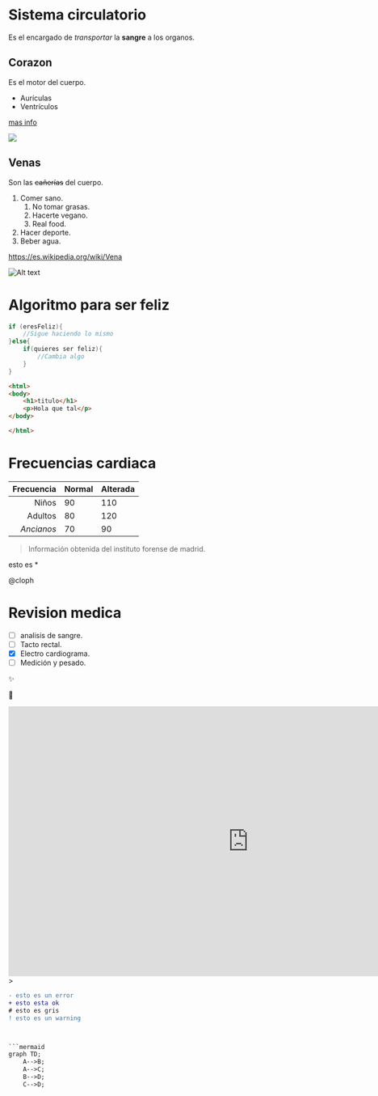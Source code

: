 # Sistema circulatorio

Es el encargado de *transportar* la **sangre** a los 
organos.

## Corazon

Es el motor del cuerpo.

- Aurículas
- Ventrículos

[mas info](https://es.wikipedia.org/wiki/Coraz%C3%B3n)

<img with="40px" src="https://img.freepik.com/vector-gratis/corazon-rojo-realista-sombra_177006-321.jpg?size=626&ext=jpg">

## Venas

Son las ~~cañerías~~ del cuerpo.

1. Comer sano.
   1. No tomar grasas.
   2. Hacerte vegano.
   3. Real food.
2. Hacer deporte.
3. Beber agua.

https://es.wikipedia.org/wiki/Vena

![Alt text](https://www.lifeder.com/wp-content/uploads/2018/07/Sistema-circulatorio-esquema-lifeder-min.jpg)


# Algoritmo para ser feliz


```java
if (eresFeliz){
    //Sigue haciendo lo mismo
}else{
    if(quieres ser feliz){
        //Cambia algo
    }
}
```
```html
<html>
<body>
    <h1>titulo</h1>
    <p>Hola que tal</p>
</body>

</html>
```

# Frecuencias cardiaca

|  Frecuencia  | Normal |  Alterada|
|  ----------: | ------ | :--------|
| Niños        |   90   |    110   |
| Adultos      |   80   |    120   |
| *Ancianos*   |   70   |     90   |

>Información obtenida del
 instituto forense de madrid.

 esto es \*

 @cloph


 # Revision medica

 - [ ] analisis de sangre.
 - [ ] Tacto rectal.
 - [X] Electro cardiograma.
 - [ ] Medición y pesado.

 :sparkles:

 :heartbeat:

<iframe width="950" height="534" src="https://www.youtube.com/embed/OgIRAjnnJzI" title="YouTube video player" frameborder="0" allow="accelerometer; autoplay; clipboard-write; encrypted-media; gyroscope; picture-in-picture" allowfullscreen></iframe>></iframe>


```diff
- esto es un error
+ esto esta ok
# esto es gris
! esto es un warning 



```mermaid
graph TD;
    A-->B;
    A-->C;
    B-->D;
    C-->D;
```
